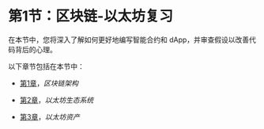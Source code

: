 # 第1节：区块链-以太坊复习

在本节中，您将深入了解如何更好地编写智能合约和 dApp，并审查假设以改善代码背后的心理。

以下章节包括在本节中：

+   [第1章](ef2e73ea-cd2e-4ffb-83f6-9f731960f94a.xhtml)，*区块链架构*

+   [第2章](123903cb-2ffe-4a68-9c5c-f1b6d3c8ee00.xhtml)，*以太坊生态系统*

+   [第3章](8f93512c-8a39-4030-aa79-7e5ca832412b.xhtml)，*以太坊资产*
